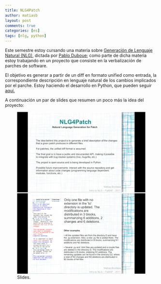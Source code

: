 ```yaml
---
title: NLG4Patch
author: matiasb
layout: post
comments: true
categories: [es]
tags: [nlg, python]
---
```

Este semestre estoy cursando una materia sobre [Generación de Lenguaje Natural (NLG)][1], dictada por [Pablo Duboue][2]; como parte de dicha materia estoy trabajando en un proyecto que consiste en la verbalización de parches de software.

El objetivo es generar a partir de un diff en formato unified como entrada, la correspondiente descripción en lenguaje natural de los cambios implicados por el parche. Estoy haciendo el desarrollo en Python, que pueden seguir [aquí.][3]

A continuación un par de slides que resumen un poco más la idea del proyecto:

<figure class="half">
    <a href="/images/2011/05/slide1.png"><img src="/images/2011/05/slide1.png"></a>
    <a href="/images/2011/05/slide2.png"><img src="/images/2011/05/slide2.png"></a>
    <figcaption>Slides.</figcaption>
</figure>

 [1]: http://wiki.duboue.net/index.php/2011_FaMAF_Intro_to_NLG "Intro to NLG FaMAF 2011"
 [2]: http://www.duboue.net/pablo/
 [3]: https://github.com/matiasb/nlg4patch
